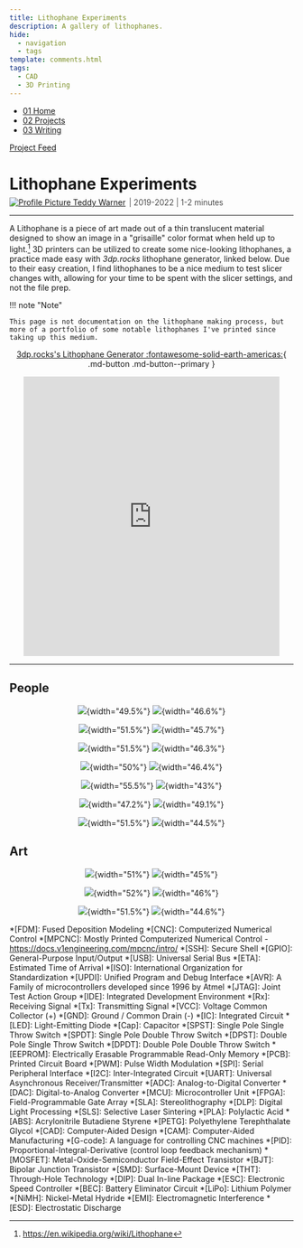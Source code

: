 ```yaml
---
title: Lithophane Experiments
description: A gallery of lithophanes.
hide:
  - navigation
  - tags
template: comments.html
tags:
  - CAD
  - 3D Printing
---
```


<head>
  <meta charset="UTF-8">
  <meta name="viewport" content="width=device-width, initial-scale=1.0">

  <script src="https://kit.fontawesome.com/79ff35ecec.js" crossorigin="anonymous"></script>

  <link rel="preconnect" href="https://fonts.googleapis.com">
  <link rel="preconnect" href="https://fonts.gstatic.com" crossorigin>
  <link href="https://fonts.googleapis.com/css2?family=Crimson+Pro:ital,wght@0,200..900;1,200..900&display=swap" rel="stylesheet">
  <link href="https://fonts.googleapis.com/css2?family=Crimson+Pro:ital,wght@0,200..900;1,200..900&family=JetBrains+Mono:ital,wght@0,100..800;1,100..800&display=swap" rel="stylesheet">

  <link rel="stylesheet" href="../../assets/css/projects/project.css">
</head>

  <nav class="main-navigation">
    <ul>
      <li><a class="home" href="http://teddywarner.com"><span class="navnum">01</span> Home</a></li>
      <li><a class="proj" href="http://teddywarner.com/proj/"><span class="navnum">02</span> Projects</a></li>
      <li><a class="writ" href="http://teddywarner.com/writ/"><span class="navnum">03</span> Writing</a></li>
    </ul>
  </nav>

<div class="return2feed"><a href="https://teddywarner.org/proj"><i class="fa-solid fa-arrow-left-long"></i> Project Feed</a></div>

# Lithophane Experiments

<div style="margin-top: -0.8em;">
  <span class="abtlinks"><a href="https://x.com/WarnerTeddy"><img src="https://avatars.githubusercontent.com/u/48384497" alt="Profile Picture" class="profilepic"><span class="abt" id="name"> Teddy Warner</a><span class="abt" style="font-weight: 300; padding-left: 6px;"><span class="year">| 2019-2022 </span>| <span class="readTime"><i class="far fa-clock"></i> 1-2 minutes</span></span></span></span>
  <span class="share" style=" color: inherit;">
  <a class="fb" title="Share on Facebook" href="https://www.facebook.com/sharer/sharer.php?u=https://teddywarner.org/Projects/LithophaneExperiments/"><i class="fa-brands fa-facebook"></i></a>
  <a class="twitter" title="Share on Twitter" href="https://twitter.com/intent/tweet?url=https://teddywarner.org/Projects/LithophaneExperiments/&text=Check%20Out%20this%20compilation%20of%20Litophanes%20on"><i class="fa-brands fa-x-twitter"></i></a>
  <a class="pin" title="Share on Pinterest" href="https://pinterest.com/pin/create/button/?url=https://teddywarner.org/Projects/LithophaneExperiments/&media=&description=Check%20Out%20this%20compilation%20of%20Litophanes%20on%20https://teddywarner.org/Projects/LithophaneExperiments/%20!"><i class="fa-brands fa-pinterest"></i></i></a>
  <a class="ln" title="Share on LinkedIn" href="https://www.linkedin.com/shareArticle?mini=true&url=https://teddywarner.org/Projects/LithophaneExperiments/"><i class="fab fa-linkedin"></i></i></a>
  <a class="email" title="Share via Email" href="mailto:info@example.com?&subject=&cc=&bcc=&body=Check%20Out%20this%20compilation%20of%20Litophanes%20on%20https://teddywarner.org/Projects/LithophaneExperiments/"><i class="fa-solid fa-paper-plane"></i></i></i></a>
  </span>
</div>

---

A Lithophane is a piece of art made out of a thin translucent material designed to show an image in a "grisaille" color format when held up to light.[^1] 3D printers can be utilized to create some nice-looking lithophanes, a practice made easy with *3dp.rocks* lithophane generator, linked below. Due to their easy creation, I find lithophanes to be a nice medium to test slicer changes with, allowing for your time to be spent with the slicer settings, and not the file prep. 

!!! note "Note" 

    This page is not documentation on the lithophane making process, but more of a portfolio of some notable lithophanes I've printed since taking up this medium.

<center>

[3dp.rocks's Lithophane Generator :fontawesome-solid-earth-americas:](https://3dp.rocks/lithophane/){ .md-button .md-button--primary }

<iframe width="90%" height="495" src="https://www.youtube.com/embed/ZNlbl6uhqbI" title="YouTube video player" frameborder="0" allow="accelerometer; autoplay; clipboard-write; encrypted-media; gyroscope; picture-in-picture" allowfullscreen></iframe>

</center>

****

## People

<center>

![](../assets/images/LithophaneExperiments/friends.jpg){width="49.5%"}
![](../assets/images/LithophaneExperiments/friendslithophane.jpg){width="46.6%"}

![](../assets/images/LithophaneExperiments/fam.jpg){width="51.5%"}
![](../assets/images/LithophaneExperiments/famlithophane.jpg){width="45.7%"}

![](../assets/images/LithophaneExperiments/MC.jpg){width="51.5%"}
![](../assets/images/LithophaneExperiments/MClithophane.jpg){width="46.3%"}

![](../assets/images/LithophaneExperiments/nina.jpg){width="50%"}
![](../assets/images/LithophaneExperiments/ninalithophane.jpg){width="46.4%"}

![](../assets/images/LithophaneExperiments/zach.jpg){width="55.5%"}
![](../assets/images/LithophaneExperiments/zachlithophane.jpg){width="43%"}

![](../assets/images/LithophaneExperiments/maeko.jpg){width="47.2%"}
![](../assets/images/LithophaneExperiments/lithophanemakeo.jpg){width="49.1%"}

![](../assets/images/LithophaneExperiments/alex.jpg){width="51.5%"}
![](../assets/images/LithophaneExperiments/alexlithophane.jpg){width="44.5%"}

</center>

## Art

<center>

![](../assets/images/LithophaneExperiments/keithharring.jpg){width="51%"}
![](../assets/images/LithophaneExperiments/keithharringlithophane.jpg){width="45%"}

![](../assets/images/LithophaneExperiments/painting.jpg){width="52%"}
![](../assets/images/LithophaneExperiments/paintinglithophane.jpg){width="46%"}

![](../assets/images/LithophaneExperiments/gerogiaokeef.jpg){width="51.5%"}
![](../assets/images/LithophaneExperiments/gerogiaokeeflithophane.jpg){width="44.6%"}

</center>

[^1]: https://en.wikipedia.org/wiki/Lithophane

*[FDM]: Fused Deposition Modeling
*[CNC]: Computerized Numerical Control
*[MPCNC]: Mostly Printed Computerized Numerical Control - https://docs.v1engineering.com/mpcnc/intro/
*[SSH]: Secure Shell
*[GPIO]: General-Purpose Input/Output
*[USB]: Universal Serial Bus
*[ETA]: Estimated Time of Arrival
*[ISO]: International Organization for Standardization
*[UPDI]: Unified Program and Debug Interface
*[AVR]: A Family of microcontrollers developed since 1996 by Atmel
*[JTAG]: Joint Test Action Group
*[IDE]: Integrated Development Environment
*[Rx]: Receiving Signal
*[Tx]: Transmitting Signal
*[VCC]: Voltage Common Collector (+)
*[GND]: Ground / Common Drain (-)
*[IC]: Integrated Circuit
*[LED]: Light-Emitting Diode
*[Cap]: Capacitor
*[SPST]: Single Pole Single Throw Switch
*[SPDT]: Single Pole Double Throw Switch
*[DPST]: Double Pole Single Throw Switch
*[DPDT]: Double Pole Double Throw Switch
*[EEPROM]: Electrically Erasable Programmable Read-Only Memory
*[PCB]: Printed Circuit Board
*[PWM]: Pulse Width Modulation
*[SPI]: Serial Peripheral Interface
*[I2C]: Inter-Integrated Circuit
*[UART]: Universal Asynchronous Receiver/Transmitter
*[ADC]: Analog-to-Digital Converter
*[DAC]: Digital-to-Analog Converter
*[MCU]: Microcontroller Unit
*[FPGA]: Field-Programmable Gate Array
*[SLA]: Stereolithography
*[DLP]: Digital Light Processing 
*[SLS]: Selective Laser Sintering
*[PLA]: Polylactic Acid 
*[ABS]: Acrylonitrile Butadiene Styrene 
*[PETG]: Polyethylene Terephthalate Glycol 
*[CAD]: Computer-Aided Design
*[CAM]: Computer-Aided Manufacturing
*[G-code]: A language for controlling CNC machines
*[PID]: Proportional-Integral-Derivative (control loop feedback mechanism)
*[MOSFET]: Metal-Oxide-Semiconductor Field-Effect Transistor
*[BJT]: Bipolar Junction Transistor
*[SMD]: Surface-Mount Device
*[THT]: Through-Hole Technology
*[DIP]: Dual In-line Package
*[ESC]: Electronic Speed Controller
*[BEC]: Battery Eliminator Circuit
*[LiPo]: Lithium Polymer 
*[NiMH]: Nickel-Metal Hydride 
*[EMI]: Electromagnetic Interference
*[ESD]: Electrostatic Discharge